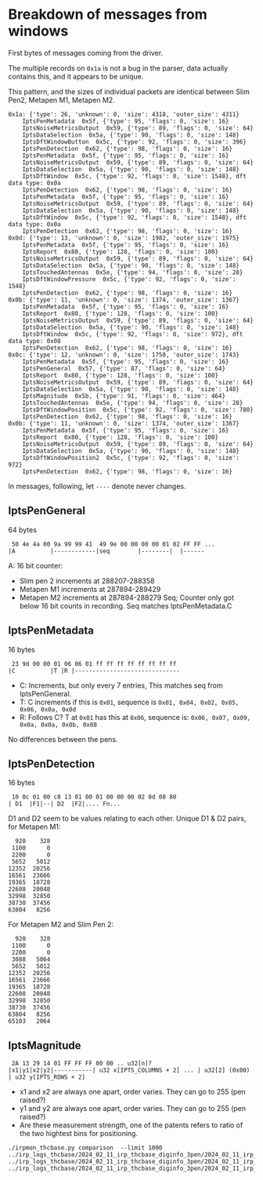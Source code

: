 # Breakdown of messages from windows

First bytes of messages coming from the driver.

The multiple records on `0x1a` is not a bug in the parser, data actually contains this, and it appears to be unique.


This pattern, and the sizes of individual packets are identical between Slim Pen2, Metapen M1, Metapen M2.

```
0x1a: {'type': 26, 'unknown': 0, 'size': 4318, 'outer_size': 4311}
    IptsPenMetadata  0x5f, {'type': 95, 'flags': 0, 'size': 16}
    IptsNoiseMetricsOutput  0x59, {'type': 89, 'flags': 0, 'size': 64}
    IptsDataSelection  0x5a, {'type': 90, 'flags': 0, 'size': 148}
    IptsDftWindowButton  0x5c, {'type': 92, 'flags': 0, 'size': 396}
    IptsPenDetection  0x62, {'type': 98, 'flags': 0, 'size': 16}
    IptsPenMetadata  0x5f, {'type': 95, 'flags': 0, 'size': 16}
    IptsNoiseMetricsOutput  0x59, {'type': 89, 'flags': 0, 'size': 64}
    IptsDataSelection  0x5a, {'type': 90, 'flags': 0, 'size': 148}
    IptsDftWindow  0x5c, {'type': 92, 'flags': 0, 'size': 1548}, dft data type: 0x0a
    IptsPenDetection  0x62, {'type': 98, 'flags': 0, 'size': 16}
    IptsPenMetadata  0x5f, {'type': 95, 'flags': 0, 'size': 16}
    IptsNoiseMetricsOutput  0x59, {'type': 89, 'flags': 0, 'size': 64}
    IptsDataSelection  0x5a, {'type': 90, 'flags': 0, 'size': 148}
    IptsDftWindow  0x5c, {'type': 92, 'flags': 0, 'size': 1548}, dft data type: 0x0a
    IptsPenDetection  0x62, {'type': 98, 'flags': 0, 'size': 16}
0x0d: {'type': 13, 'unknown': 0, 'size': 1982, 'outer_size': 1975}
    IptsPenMetadata  0x5f, {'type': 95, 'flags': 0, 'size': 16}
    IptsReport  0x80, {'type': 128, 'flags': 0, 'size': 100}
    IptsNoiseMetricsOutput  0x59, {'type': 89, 'flags': 0, 'size': 64}
    IptsDataSelection  0x5a, {'type': 90, 'flags': 0, 'size': 148}
    IptsTouchedAntennas  0x5e, {'type': 94, 'flags': 0, 'size': 28}
    IptsDftWindowPressure  0x5c, {'type': 92, 'flags': 0, 'size': 1548}
    IptsPenDetection  0x62, {'type': 98, 'flags': 0, 'size': 16}
0x0b: {'type': 11, 'unknown': 0, 'size': 1374, 'outer_size': 1367}
    IptsPenMetadata  0x5f, {'type': 95, 'flags': 0, 'size': 16}
    IptsReport  0x80, {'type': 128, 'flags': 0, 'size': 100}
    IptsNoiseMetricsOutput  0x59, {'type': 89, 'flags': 0, 'size': 64}
    IptsDataSelection  0x5a, {'type': 90, 'flags': 0, 'size': 148}
    IptsDftWindow  0x5c, {'type': 92, 'flags': 0, 'size': 972}, dft data type: 0x08
    IptsPenDetection  0x62, {'type': 98, 'flags': 0, 'size': 16}
0x0c: {'type': 12, 'unknown': 0, 'size': 1750, 'outer_size': 1743}
    IptsPenMetadata  0x5f, {'type': 95, 'flags': 0, 'size': 16}
    IptsPenGeneral  0x57, {'type': 87, 'flags': 0, 'size': 64}
    IptsReport  0x80, {'type': 128, 'flags': 0, 'size': 100}
    IptsNoiseMetricsOutput  0x59, {'type': 89, 'flags': 0, 'size': 64}
    IptsDataSelection  0x5a, {'type': 90, 'flags': 0, 'size': 148}
    IptsMagnitude  0x5b, {'type': 91, 'flags': 0, 'size': 464}
    IptsTouchedAntennas  0x5e, {'type': 94, 'flags': 0, 'size': 28}
    IptsDftWindowPosition  0x5c, {'type': 92, 'flags': 0, 'size': 780}
    IptsPenDetection  0x62, {'type': 98, 'flags': 0, 'size': 16}
0x0b: {'type': 11, 'unknown': 0, 'size': 1374, 'outer_size': 1367}
    IptsPenMetadata  0x5f, {'type': 95, 'flags': 0, 'size': 16}
    IptsReport  0x80, {'type': 128, 'flags': 0, 'size': 100}
    IptsNoiseMetricsOutput  0x59, {'type': 89, 'flags': 0, 'size': 64}
    IptsDataSelection  0x5a, {'type': 90, 'flags': 0, 'size': 148}
    IptsDftWindowPosition2  0x5c, {'type': 92, 'flags': 0, 'size': 972}
    IptsPenDetection  0x62, {'type': 98, 'flags': 0, 'size': 16}
```

In messages, following, let `----` denote never changes.

## IptsPenGeneral
64 bytes
```
 50 4e 4a 00 9a 99 99 41  49 9e 00 00 00 00 01 02 FF FF ...
|A          |------------|seq        |--------|  |------
```
A: 16 bit counter:
  - Slim pen 2 increments at 288207-288358
  - Metapen M1 increments at 287894-289429
  - Metapen M2 increments at 287894-288279
Seq; Counter only got below 16 bit counts in recording. Seq matches IptsPenMetadata.C


## IptsPenMetadata
16 bytes
```
 23 9d 00 00 01 06 06 01 ff ff ff ff ff ff ff ff
|C          |T |R |------------------------------
```
- C: Increments, but only every 7 entries, This matches seq from IptsPenGeneral.
- T: C increments if this is `0x01`, sequence is             `0x01, 0x04, 0x02, 0x05, 0x06, 0x0a, 0x0d`
- R: Follows C? T at `0x01` has this at `0x06`, sequence is: `0x06, 0x07, 0x09, 0x0a, 0x0a, 0x0b, 0x08`

No differences between the pens.

## IptsPenDetection
16 bytes
```
 10 0c 01 00 c8 13 01 00 01 00 00 00 02 0d 08 80 
| D1  |F1|--| D2  |F2|.... Fn...
```
D1 and D2 seem to be values relating to each other.
Unique D1 & D2 pairs, for Metapen M1:
```
  920    328 
 1100      0 
 2200      0 
 5652   5012 
12352  20256 
16561  23666 
19365  18728 
22608  20048 
32998  32850 
38730  37456 
63804   8256 
```

For Metapen M2 and Slim Pen 2:
```
  920    328 
 1100      0 
 2200      0 
 3088   5064 
 5652   5012 
12352  20256 
16561  23666 
19365  18728 
22608  20048 
32998  32850 
38730  37456 
63804   8256 
65103   2064 
```

## IptsMagnitude
```
 2A 13 29 14 01 FF FF FF 00 00 .. u32[n]?
|x1|y1|x2|y2|-----------| u32 x[IPTS_COLUMNS + 2] ... | u32[2] (0x00) | u32 y[IPTS_ROWS + 2]
```
- x1 and x2 are always one apart, order varies. They can go to 255 (pen raised?)
- y1 and y2 are always one apart, order varies. They can go to 255 (pen raised?)
- Are these measurement strength, one of the patents refers to ratio of the two hightest bins for positioning.

```
./irpmon_thcbase.py comparison  --limit 1000  ../irp_logs_thcbase/2024_02_11_irp_thcbase_diginfo_3pen/2024_02_11_irp_thcbase_slim_pen_2.log.gz ../irp_logs_thcbase/2024_02_11_irp_thcbase_diginfo_3pen/2024_02_11_irp_thcbase_metapen_m1.log.gz ../irp_logs_thcbase/2024_02_11_irp_thcbase_diginfo_3pen/2024_02_11_irp_thcbase_metapen_m2.log.gz
```
